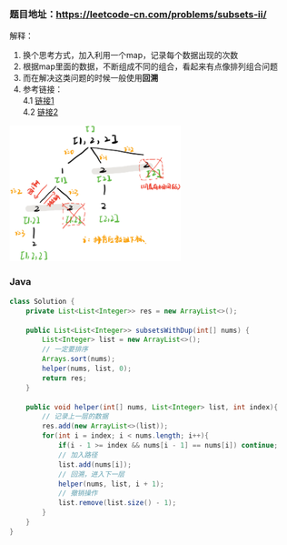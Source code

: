 ### 题目地址：https://leetcode-cn.com/problems/subsets-ii/

解释：
1. 换个思考方式，加入利用一个map，记录每个数据出现的次数
2. 根据map里面的数据，不断组成不同的组合，看起来有点像排列组合问题
3. 而在解决这类问题的时候一般使用**回溯**
4. 参考链接：<br>
    4.1 [链接1](https://github.com/labuladong/fucking-algorithm/blob/master/%E7%AE%97%E6%B3%95%E6%80%9D%E7%BB%B4%E7%B3%BB%E5%88%97/%E5%9B%9E%E6%BA%AF%E7%AE%97%E6%B3%95%E8%AF%A6%E8%A7%A3%E4%BF%AE%E8%AE%A2%E7%89%88.md)<br>
    4.2 [链接2](https://github.com/labuladong/fucking-algorithm/blob/master/%E9%AB%98%E9%A2%91%E9%9D%A2%E8%AF%95%E7%B3%BB%E5%88%97/%E5%AD%90%E9%9B%86%E6%8E%92%E5%88%97%E7%BB%84%E5%90%88.md)
    
<img src="https://github.com/miniCcc/Leetcode-ccSolution/blob/master/90-%E5%AD%90%E9%9B%86%20II/1593394317.983626.jpg?raw=true" width="60%" height="60%">

### Java
``` java
class Solution {
    private List<List<Integer>> res = new ArrayList<>();

    public List<List<Integer>> subsetsWithDup(int[] nums) {
        List<Integer> list = new ArrayList<>();
        // 一定要排序
        Arrays.sort(nums);
        helper(nums, list, 0);
        return res;
    }

    public void helper(int[] nums, List<Integer> list, int index){
        // 记录上一层的数据
        res.add(new ArrayList<>(list));
        for(int i = index; i < nums.length; i++){
            if(i - 1 >= index && nums[i - 1] == nums[i]) continue;
            // 加入路径
            list.add(nums[i]);
            // 回溯，进入下一层
            helper(nums, list, i + 1);
            // 撤销操作
            list.remove(list.size() - 1);
        }
    }
}
```
